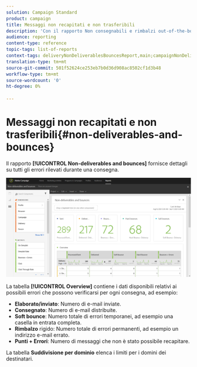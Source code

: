 ```yaml
---
solution: Campaign Standard
product: campaign
title: Messaggi non recapitati e non trasferibili
description: 'Con il rapporto Non consegnabili e rimbalzi out-of-the-box, scopri gli errori che possono verificarsi per la consegna. '
audience: reporting
content-type: reference
topic-tags: list-of-reports
context-tags: deliveryNonDeliverablesBouncesReport,main;campaignNonDeliverablesBouncesReport,main;programNonDeliverablesBouncesReport,main
translation-type: tm+mt
source-git-commit: 501f52624ce253eb7b0d36d908ac8502cf1d3b48
workflow-type: tm+mt
source-wordcount: '0'
ht-degree: 0%

---
```



# Messaggi non recapitati e non trasferibili{#non-deliverables-and-bounces}

Il rapporto **[!UICONTROL Non-deliverables and bounces]** fornisce dettagli su tutti gli errori rilevati durante una consegna.

![](assets/delivery_reports_7.png)

La tabella **[!UICONTROL Overview]** contiene i dati disponibili relativi ai possibili errori che possono verificarsi per ogni consegna, ad esempio:

* **Elaborato/inviato**: Numero di e-mail inviate.
* **Consegnato**: Numero di e-mail distribuite.
* **Soft bounce**: Numero totale di errori temporanei, ad esempio una casella in entrata completa.
* **Rimbalzo** rigido: Numero totale di errori permanenti, ad esempio un indirizzo e-mail errato.
* **Punti + Errori**: Numero di messaggi che non è stato possibile recapitare.

La tabella **Suddivisione per dominio** elenca i limiti per i domini dei destinatari.
